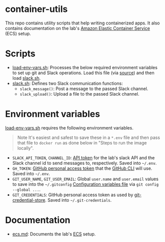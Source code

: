 # container-utils

This repo contains utility scripts that help writing containerized apps. It also contains documentation on the lab's [Amazon Elastic Container Service](https://aws.amazon.com/ecs/) (ECS) setup.

# Scripts

- [load-env-vars.sh](load-env-vars.sh): Processes the below required environment variables to set up git and Slack operations. Load this file (via [source](https://linuxize.com/post/bash-source-command/)) and then load [slack.sh](slack.sh).
- [slack.sh](slack.sh): Defines two Slack communication functions:
    - `slack_message()`: Post a message to the passed Slack channel.
    - `slack_upload()`: Upload a file to the passed Slack channel.

# Environment variables

[load-env-vars.sh](load-env-vars.sh) requires the following environment variables.

> Note It's easiest and safest to save these in a `*.env` file and then pass that file to `docker run` as done below in "Steps to run the image locally".

- `SLACK_API_TOKEN`, `CHANNEL_ID`: [API token](https://api.slack.com/authentication/token-types#bot) for the lab's slack API and the Slack channel id to send messages to, respectively. Saved into `~/.env`.
- `GH_TOKEN`: [GitHub personal access token](https://docs.github.com/en/authentication/keeping-your-account-and-data-secure/managing-your-personal-access-tokens) that the [GitHub CLI](https://cli.github.com/) will use. Saved into `~/.env`.
- `GIT_USER_NAME`, `GIT_USER_EMAIL`: Global `user.name` and `user.email` values to save into the `~/.gitconfig` [Configuration variables file](https://git-scm.com/docs/git-config#_configuration_file) via `git config --global ...`.
- `GIT_CREDENTIALS`: GitHub personal access token as used by [git-credential-store](https://git-scm.com/docs/git-credential-store). Saved into `~/.git-credentials`.

# Documentation

- [ecs.md](ecs.md): Documents the lab's [ECS](https://aws.amazon.com/ecs/) setup.
